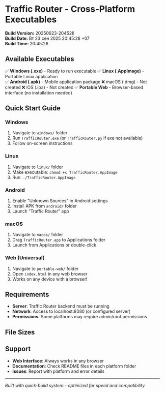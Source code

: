 # Traffic Router - Cross-Platform Executables

**Build Version:** 20250923-204528  
**Build Date:** Вт 23 сен 2025 20:45:28 +07  
**Build Time:** 20:45:28

## Available Executables

✅ **Windows (.exe)** - Ready to run executable
✅ **Linux (.AppImage)** - Portable Linux application  
✅ **Android (.apk)** - Mobile application package
❌ macOS (.dmg) - Not created
❌ iOS (.ipa) - Not created
✅ **Portable Web** - Browser-based interface (no installation needed)

## Quick Start Guide

### Windows
1. Navigate to `windows/` folder
2. Run `TrafficRouter.exe` (or `TrafficRouter.py` if exe not available)
3. Follow on-screen instructions

### Linux  
1. Navigate to `linux/` folder
2. Make executable: `chmod +x TrafficRouter.AppImage`
3. Run: `./TrafficRouter.AppImage`

### Android
1. Enable "Unknown Sources" in Android settings
2. Install APK from `android/` folder
3. Launch "Traffic Router" app

### macOS
1. Navigate to `macos/` folder  
2. Drag `TrafficRouter.app` to Applications folder
3. Launch from Applications or double-click

### Web (Universal)
1. Navigate to `portable-web/` folder
2. Open `index.html` in any web browser
3. Works on any device with a browser!

## Requirements

- **Server**: Traffic Router backend must be running
- **Network**: Access to localhost:8080 (or configured server)
- **Permissions**: Some platforms may require admin/root permissions

## File Sizes



## Support

- **Web Interface**: Always works in any browser
- **Documentation**: Check README files in each platform folder
- **Issues**: Report with platform and error details

---
*Built with quick-build system - optimized for speed and compatibility*
